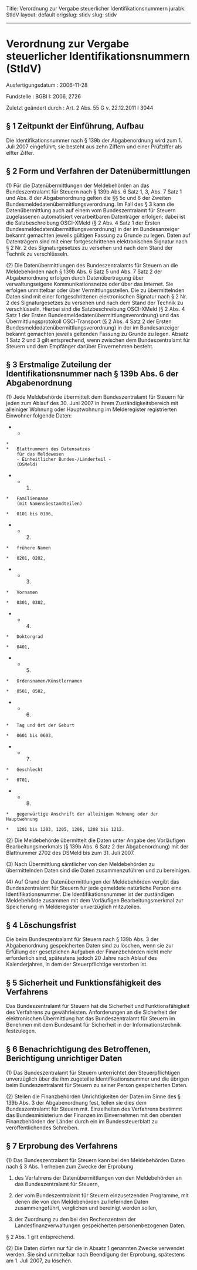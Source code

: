 Title: Verordnung zur Vergabe steuerlicher Identifikationsnummern
jurabk: StIdV
layout: default
origslug: stidv
slug: stidv

---

# Verordnung zur Vergabe steuerlicher Identifikationsnummern (StIdV)

Ausfertigungsdatum
:   2006-11-28

Fundstelle
:   BGBl I: 2006, 2726

Zuletzt geändert durch
:   Art. 2 Abs. 55 G v. 22.12.2011 I 3044


## § 1 Zeitpunkt der Einführung, Aufbau

Die Identifikationsnummer nach § 139b der Abgabenordnung wird zum 1.
Juli 2007 eingeführt; sie besteht aus zehn Ziffern und einer
Prüfziffer als elfter Ziffer.


## § 2 Form und Verfahren der Datenübermittlungen

(1) Für die Datenübermittlungen der Meldebehörden an das
Bundeszentralamt für Steuern nach § 139b Abs. 6 Satz 1, 3, Abs. 7 Satz
1 und Abs. 8 der Abgabenordnung gelten die §§ 5c und 6 der Zweiten
Bundesmeldedatenübermittlungsverordnung. Im Fall des § 3 kann die
Datenübermittlung auch auf einem vom Bundeszentralamt für Steuern
zugelassenen automatisiert verarbeitbaren Datenträger erfolgen; dabei
ist die Satzbeschreibung OSCI-XMeld (§ 2 Abs. 4 Satz 1 der Ersten
Bundesmeldedatenübermittlungsverordnung) in der im Bundesanzeiger
bekannt gemachten jeweils gültigen Fassung zu Grunde zu legen. Daten
auf Datenträgern sind mit einer fortgeschrittenen elektronischen
Signatur nach § 2 Nr. 2 des Signaturgesetzes zu versehen und nach dem
Stand der Technik zu verschlüsseln.

(2) Die Datenübermittlungen des Bundeszentralamts für Steuern an die
Meldebehörden nach § 139b Abs. 6 Satz 5 und Abs. 7 Satz 2 der
Abgabenordnung erfolgen durch Datenübertragung über verwaltungseigene
Kommunikationsnetze oder über das Internet. Sie erfolgen unmittelbar
oder über Vermittlungsstellen. Die zu übermittelnden Daten sind mit
einer fortgeschrittenen elektronischen Signatur nach § 2 Nr. 2 des
Signaturgesetzes zu versehen und nach dem Stand der Technik zu
verschlüsseln. Hierbei sind die Satzbeschreibung OSCI-XMeld (§ 2 Abs.
4 Satz 1 der Ersten Bundesmeldedatenübermittlungsverordnung) und das
Übermittlungsprotokoll OSCI-Transport (§ 2 Abs. 4 Satz 2 der Ersten
Bundesmeldedatenübermittlungsverordnung) in der im Bundesanzeiger
bekannt gemachten jeweils geltenden Fassung zu Grunde zu legen. Absatz
1 Satz 2 und 3 gilt entsprechend, wenn zwischen dem Bundeszentralamt
für Steuern und dem Empfänger darüber Einvernehmen besteht.


## § 3 Erstmalige Zuteilung der Identifikationsnummer nach § 139b Abs. 6 der Abgabenordnung

(1) Jede Meldebehörde übermittelt dem Bundeszentralamt für Steuern für
jeden zum Ablauf des 30. Juni 2007 in ihrem Zuständigkeitsbereich mit
alleiniger Wohnung oder Hauptwohnung im Melderegister registrierten
Einwohner folgende Daten:

*    *
    *
    *   Blattnummern des Datensatzes
        für das Meldewesen
        - Einheitlicher Bundes-/Länderteil -
        (DSMeld)


*    *   1.

    *   Familienname
        (mit Namensbestandteilen)

    *   0101 bis 0106,


*    *   2.

    *   frühere Namen

    *   0201, 0202,


*    *   3.

    *   Vornamen

    *   0301, 0302,


*    *   4.

    *   Doktorgrad

    *   0401,


*    *   5.

    *   Ordensnamen/Künstlernamen

    *   0501, 0502,


*    *   6.

    *   Tag und Ort der Geburt

    *   0601 bis 0603,


*    *   7.

    *   Geschlecht

    *   0701,


*    *   8.

    *   gegenwärtige Anschrift der alleinigen Wohnung oder der Hauptwohnung

    *   1201 bis 1203, 1205, 1206, 1208 bis 1212.




(2) Die Meldebehörde übermittelt die Daten unter Angabe des
Vorläufigen Bearbeitungsmerkmals (§ 139b Abs. 6 Satz 2 der
Abgabenordnung) mit der Blattnummer 2702 des DSMeld bis zum 31. Juli
2007\.

(3) Nach Übermittlung sämtlicher von den Meldebehörden zu
übermittelnden Daten sind die Daten zusammenzuführen und zu
bereinigen.

(4) Auf Grund der Datenübermittlungen der Meldebehörden vergibt das
Bundeszentralamt für Steuern für jede gemeldete natürliche Person eine
Identifikationsnummer. Die Identifikationsnummer ist der zuständigen
Meldebehörde zusammen mit dem Vorläufigen Bearbeitungsmerkmal zur
Speicherung im Melderegister unverzüglich mitzuteilen.


## § 4 Löschungsfrist

Die beim Bundeszentralamt für Steuern nach § 139b Abs. 3 der
Abgabenordnung gespeicherten Daten sind zu löschen, wenn sie zur
Erfüllung der gesetzlichen Aufgaben der Finanzbehörden nicht mehr
erforderlich sind, spätestens jedoch 20 Jahre nach Ablauf des
Kalenderjahres, in dem der Steuerpflichtige verstorben ist.


## § 5 Sicherheit und Funktionsfähigkeit des Verfahrens

Das Bundeszentralamt für Steuern hat die Sicherheit und
Funktionsfähigkeit des Verfahrens zu gewährleisten. Anforderungen an
die Sicherheit der elektronischen Übermittlung hat das
Bundeszentralamt für Steuern im Benehmen mit dem Bundesamt für
Sicherheit in der Informationstechnik festzulegen.


## § 6 Benachrichtigung des Betroffenen, Berichtigung unrichtiger Daten

(1) Das Bundeszentralamt für Steuern unterrichtet den
Steuerpflichtigen unverzüglich über die ihm zugeteilte
Identifikationsnummer und die übrigen beim Bundeszentralamt für
Steuern zu seiner Person gespeicherten Daten.

(2) Stellen die Finanzbehörden Unrichtigkeiten der Daten im Sinne des
§ 139b Abs. 3 der Abgabenordnung fest, teilen sie dies dem
Bundeszentralamt für Steuern mit. Einzelheiten des Verfahrens bestimmt
das Bundesministerium der Finanzen im Einvernehmen mit den obersten
Finanzbehörden der Länder durch ein im Bundessteuerblatt zu
veröffentlichendes Schreiben.


## § 7 Erprobung des Verfahrens

(1) Das Bundeszentralamt für Steuern kann bei den Meldebehörden Daten
nach § 3 Abs. 1 erheben zum Zwecke der Erprobung

1.  des Verfahrens der Datenübermittlungen von den Meldebehörden an das
    Bundeszentralamt für Steuern,


2.  der vom Bundeszentralamt für Steuern einzusetzenden Programme, mit
    denen die von den Meldebehörden zu liefernden Daten zusammengeführt,
    verglichen und bereinigt werden sollen,


3.  der Zuordnung zu den bei den Rechenzentren der
    Landesfinanzverwaltungen gespeicherten personenbezogenen Daten.



§ 2 Abs. 1 gilt entsprechend.

(2) Die Daten dürfen nur für die in Absatz 1 genannten Zwecke
verwendet werden. Sie sind unmittelbar nach Beendigung der Erprobung,
spätestens am 1. Juli 2007, zu löschen.

